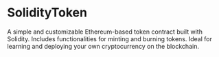 # SolidityToken
A simple and customizable Ethereum-based token contract built with Solidity. Includes functionalities for minting and burning tokens. Ideal for learning and deploying your own cryptocurrency on the blockchain.
